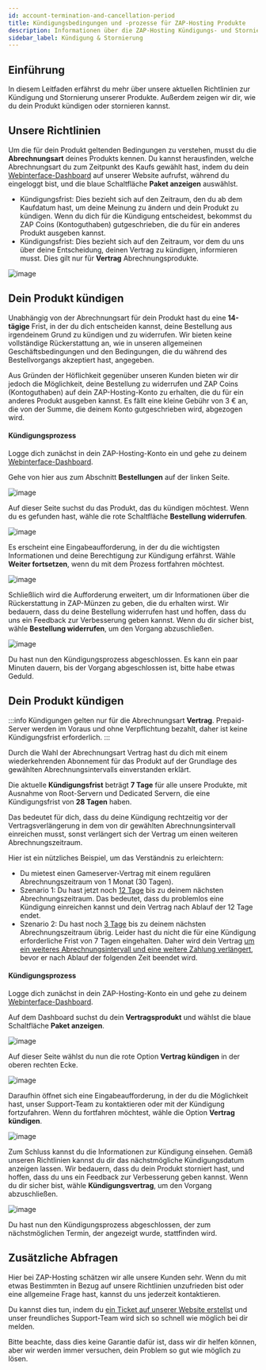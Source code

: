 ```yaml
---
id: account-termination-and-cancellation-period
title: Kündigungsbedingungen und -prozesse für ZAP-Hosting Produkte
description: Informationen über die ZAP-Hosting Kündigungs- und Stornierungsbedingungen und -prozesse bei ZAP-Hosting - ZAP-Hosting.com Dokumentation
sidebar_label: Kündigung & Stornierung
---
```


## Einführung

In diesem Leitfaden erfährst du mehr über unsere aktuellen Richtlinien zur Kündigung und Stornierung unserer Produkte. Außerdem zeigen wir dir, wie du dein Produkt kündigen oder stornieren kannst.

## Unsere Richtlinien

Um die für dein Produkt geltenden Bedingungen zu verstehen, musst du die **Abrechnungsart** deines Produkts kennen. Du kannst herausfinden, welche Abrechnungsart du zum Zeitpunkt des Kaufs gewählt hast, indem du dein [Webinterface-Dashboard](https://zap-hosting.com/de/customer/) auf unserer Website aufrufst, während du eingeloggt bist, und die blaue Schaltfläche **Paket anzeigen** auswählst.

- Kündigungsfrist: Dies bezieht sich auf den Zeitraum, den du ab dem Kaufdatum hast, um deine Meinung zu ändern und dein Produkt zu kündigen. Wenn du dich für die Kündigung entscheidest, bekommst du ZAP Coins (Kontoguthaben) gutgeschrieben, die du für ein anderes Produkt ausgeben kannst.
- Kündigungsfrist: Dies bezieht sich auf den Zeitraum, vor dem du uns über deine Entscheidung, deinen Vertrag zu kündigen, informieren musst. Dies gilt nur für **Vertrag** Abrechnungsprodukte.

![image](https://screensaver01.zap-hosting.com/index.php/s/wgNF7jSP6CaSeqd/preview)

## Dein Produkt kündigen

Unabhängig von der Abrechnungsart für dein Produkt hast du eine **14-tägige** Frist, in der du dich entscheiden kannst, deine Bestellung aus irgendeinem Grund zu kündigen und zu widerrufen. Wir bieten keine vollständige Rückerstattung an, wie in unseren allgemeinen Geschäftsbedingungen und den Bedingungen, die du während des Bestellvorgangs akzeptiert hast, angegeben.

Aus Gründen der Höflichkeit gegenüber unseren Kunden bieten wir dir jedoch die Möglichkeit, deine Bestellung zu widerrufen und ZAP Coins (Kontoguthaben) auf dein ZAP-Hosting-Konto zu erhalten, die du für ein anderes Produkt ausgeben kannst. Es fällt eine kleine Gebühr von 3 € an, die von der Summe, die deinem Konto gutgeschrieben wird, abgezogen wird.

#### Kündigungsprozess

Logge dich zunächst in dein ZAP-Hosting-Konto ein und gehe zu deinem [Webinterface-Dashboard](https://zap-hosting.com/de/customer/).

Gehe von hier aus zum Abschnitt **Bestellungen** auf der linken Seite.

![image](https://screensaver01.zap-hosting.com/index.php/s/JoepQjDWReSAsjE/preview)

Auf dieser Seite suchst du das Produkt, das du kündigen möchtest. Wenn du es gefunden hast, wähle die rote Schaltfläche **Bestellung widerrufen**.

![image](https://screensaver01.zap-hosting.com/index.php/s/9sc3Cnq6X9b8dnk/preview)

Es erscheint eine Eingabeaufforderung, in der du die wichtigsten Informationen und deine Berechtigung zur Kündigung erfährst. Wähle **Weiter fortsetzen**, wenn du mit dem Prozess fortfahren möchtest.

![image](https://screensaver01.zap-hosting.com/index.php/s/TNe33bnDZ9er9s9/preview)

Schließlich wird die Aufforderung erweitert, um dir Informationen über die Rückerstattung in ZAP-Münzen zu geben, die du erhalten wirst. Wir bedauern, dass du deine Bestellung widerrufen hast und hoffen, dass du uns ein Feedback zur Verbesserung geben kannst. Wenn du dir sicher bist, wähle **Bestellung widerrufen**, um den Vorgang abzuschließen.

![image](https://screensaver01.zap-hosting.com/index.php/s/scMDMBJAdr6FMR2/preview)

Du hast nun den Kündigungsprozess abgeschlossen. Es kann ein paar Minuten dauern, bis der Vorgang abgeschlossen ist, bitte habe etwas Geduld.

## Dein Produkt kündigen

:::info
Kündigungen gelten nur für die Abrechnungsart **Vertrag**. Prepaid-Server werden im Voraus und ohne Verpflichtung bezahlt, daher ist keine Kündigungsfrist erforderlich.
:::

Durch die Wahl der Abrechnungsart Vertrag hast du dich mit einem wiederkehrenden Abonnement für das Produkt auf der Grundlage des gewählten Abrechnungsintervalls einverstanden erklärt.

Die aktuelle **Kündigungsfrist** beträgt **7 Tage** für alle unsere Produkte, mit Ausnahme von Root-Servern und Dedicated Servern, die eine Kündigungsfrist von **28 Tagen** haben.

Das bedeutet für dich, dass du deine Kündigung rechtzeitig vor der Vertragsverlängerung in dem von dir gewählten Abrechnungsintervall einreichen musst, sonst verlängert sich der Vertrag um einen weiteren Abrechnungszeitraum.

Hier ist ein nützliches Beispiel, um das Verständnis zu erleichtern:

- Du mietest einen Gameserver-Vertrag mit einem regulären Abrechnungszeitraum von 1 Monat (30 Tagen).
- Szenario 1: Du hast jetzt noch <u>12 Tage</u> bis zu deinem nächsten Abrechnungszeitraum. Das bedeutet, dass du problemlos eine Kündigung einreichen kannst und dein Vertrag nach Ablauf der 12 Tage endet.
- Szenario 2: Du hast noch <u>3 Tage</u> bis zu deinem nächsten Abrechnungszeitraum übrig. Leider hast du nicht die für eine Kündigung erforderliche Frist von 7 Tagen eingehalten. Daher wird dein Vertrag <u>um ein weiteres Abrechnungsintervall und eine weitere Zahlung verlängert</u>, bevor er nach Ablauf der folgenden Zeit beendet wird.

#### Kündigungsprozess

Logge dich zunächst in dein ZAP-Hosting-Konto ein und gehe zu deinem [Webinterface-Dashboard](https://zap-hosting.com/de/customer/).

Auf dem Dashboard suchst du dein **Vertragsprodukt** und wählst die blaue Schaltfläche **Paket anzeigen**.

![image](https://screensaver01.zap-hosting.com/index.php/s/8yLTwtxeppd3zSz/preview)

Auf dieser Seite wählst du nun die rote Option **Vertrag kündigen** in der oberen rechten Ecke.

![image](https://screensaver01.zap-hosting.com/index.php/s/BZrRBFsHrwAipEe/preview)

Daraufhin öffnet sich eine Eingabeaufforderung, in der du die Möglichkeit hast, unser Support-Team zu kontaktieren oder mit der Kündigung fortzufahren. Wenn du fortfahren möchtest, wähle die Option **Vertrag kündigen**.

![image](https://screensaver01.zap-hosting.com/index.php/s/CACoFz86ws9SF7C/preview)

Zum Schluss kannst du die Informationen zur Kündigung einsehen. Gemäß unseren Richtlinien kannst du dir das nächstmögliche Kündigungsdatum anzeigen lassen. Wir bedauern, dass du dein Produkt storniert hast, und hoffen, dass du uns ein Feedback zur Verbesserung geben kannst. Wenn du dir sicher bist, wähle **Kündigungsvertrag**, um den Vorgang abzuschließen.

![image](https://screensaver01.zap-hosting.com/index.php/s/5D3itm6f9nNoRAo/preview)

Du hast nun den Kündigungsprozess abgeschlossen, der zum nächstmöglichen Termin, der angezeigt wurde, stattfinden wird.

## Zusätzliche Abfragen

Hier bei ZAP-Hosting schätzen wir alle unsere Kunden sehr. Wenn du mit etwas Bestimmten in Bezug auf unsere Richtlinien unzufrieden bist oder eine allgemeine Frage hast, kannst du uns jederzeit kontaktieren.

Du kannst dies tun, indem du [ein Ticket auf unserer Website erstellst](https://zap-hosting.com/de/customer/support/) und unser freundliches Support-Team wird sich so schnell wie möglich bei dir melden.

Bitte beachte, dass dies keine Garantie dafür ist, dass wir dir helfen können, aber wir werden immer versuchen, dein Problem so gut wie möglich zu lösen.